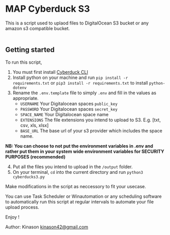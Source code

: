 # MAP Cyberduck S3 

This is a script used to uplaod files to DigitalOcean S3 bucket or any amazon s3 compatible bucket. <br/><br/>


## Getting started
To run this script, 
1. You must first install [Cyberduck CLI](https://docs.duck.sh/cli/) 
2. Install python on your machine and run `pip install -r requirements.txt` or `pip3 install -r requirements.txt` to install `python-dotenv`
3. Rename the `.env.template` file to simply `.env` and fill in the values as appropriate.
    - `USERNAME` Your Digitalocean spaces `public_key`
    - `PASSWORD` Your Digitalocean spaces `secret_key`
    - `SPACE_NAME` Your Digitalocean space name
    - `EXTENSIONS` The file extensions you intend to upload to S3. E.g. [txt, csv, xls, xlsx]
    - `BASE_URL` The base url of your s3 provider which includes the space name.

__NB: You can choose to not put the environment variables in .env and rather put them in your system wide environment variables for SECURITY PURPOSES (recommended)__

4. Put all the files you intend to upload in the `/output` folder.
5. On your terminal, `cd` into the current directory and run `python3 cyberducks3.py`

Make modifications in the script as neccessory to fit your usecase.

You can use Task Scheduler or Winautomation or any scheduling software to automatically run this script at regular intervals to automate your file upload process. 

Enjoy !


Author: 
Kinason kinason42@gmail.com 


